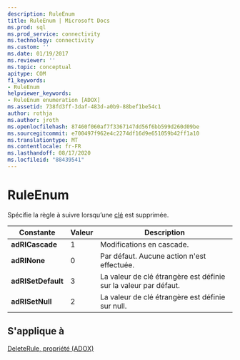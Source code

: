 ```yaml
---
description: RuleEnum
title: RuleEnum | Microsoft Docs
ms.prod: sql
ms.prod_service: connectivity
ms.technology: connectivity
ms.custom: ''
ms.date: 01/19/2017
ms.reviewer: ''
ms.topic: conceptual
apitype: COM
f1_keywords:
- RuleEnum
helpviewer_keywords:
- RuleEnum enumeration [ADOX]
ms.assetid: 738fd3ff-3daf-483d-a0b9-88bef1be54c1
author: rothja
ms.author: jroth
ms.openlocfilehash: 87460f060af7f3367147dd56f6bb599d260d09be
ms.sourcegitcommit: e700497f962e4c2274df16d9e651059b42ff1a10
ms.translationtype: MT
ms.contentlocale: fr-FR
ms.lasthandoff: 08/17/2020
ms.locfileid: "88439541"
---
```

# <a name="ruleenum"></a>RuleEnum
Spécifie la règle à suivre lorsqu’une [clé](../../../ado/reference/adox-api/key-object-adox.md) est supprimée.  
  
|Constante|Valeur|Description|  
|--------------|-----------|-----------------|  
|**adRICascade**|1|Modifications en cascade.|  
|**adRINone**|0|Par défaut. Aucune action n'est effectuée.|  
|**adRISetDefault**|3|La valeur de clé étrangère est définie sur la valeur par défaut.|  
|**adRISetNull**|2|La valeur de clé étrangère est définie sur null.|  
  
## <a name="applies-to"></a>S'applique à  
 [DeleteRule, propriété (ADOX)](../../../ado/reference/adox-api/deleterule-property-adox.md)
